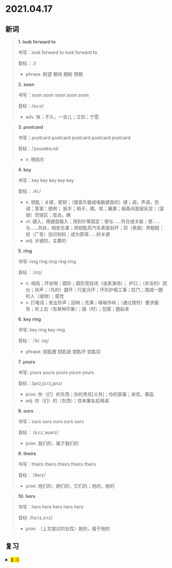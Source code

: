 # 2021.04.17

## 新词


> **1. look forward to**
>
> 书写：look forward to look forward to
>
> 音标： //
>
> - phrase. 盼望 期待 期盼 预期



> **2. soon**
>
> 书写：soon soon soon soon soon
>
> 音标：/suːn/
>
> - adv. 快；不久，一会儿；立刻；宁愿



> **3. postcard**
>
> 书写：postcard postcard postcard postcard postcard
>
> 音标：/ˈpoʊstkɑːrd/
>
> - n. 明信片



> **4. key**
>
> 书写：key key key key key
>
> 音标： /kiː/
>
> - n. 钥匙；关键，密钥；（键盘乐器或电脑键盘的）键；调，声调，色调；答案；图例； 扳手；销子，楔，栓；翼果；板条间首层灰泥；（篮球）罚球区；低岛，礁
> - vt. 键入，用键盘输入；用别针等固定；使与……符合或关联；使……与……共处，相安无事；用钥匙将汽车表面划坏；将（表面）弄粗糙；给（广告）加识别码；成为获得……的关键
> - adj. 关键的，主要的




> **5. ring**
>
> 书写: ring ring ring ring ring
>
> 音标： /rɪŋ/
>
> - n. 戒指；环状物；圆形；圆形竞技场（或表演场）； 炉口；（非法的）团伙；铃声；（鸟的）腿环；行星光环；环形护城工事；肛门；围成一圈的人（或物）；感觉
> - v. 打电话；发出铃声；回响；充满；嗡嗡作响；（通过按铃）要求服务；听上去（有某种印象）；报（时）；包围；圈起来




> **6. key ring**
>
> 书写: key ring key ring
>
> 音标： /ˈkiː rɪŋ/
>
> - phrase. 钥匙圈 钥匙链 钥匙环 钥匙扣


> **7. yours**
>
> 书写: yours yours yours yours yours 
>
> 音标：/jərz,jɔːrz,jʊrz/
>
> - pron. 你（们）的东西；你的责任[义务]；你的家属；来信，尊函
> - adj. 你（们）的（东西）；信末署名前用语



> **8. ours**
>
> 书写：ours ours ours ours ours
>
> 音标： /ɑːrz,ˈaʊərz/
>
> - pron. 我们的，属于我们的



> **9. theirs**
>
> 书写：theirs theirs theirs theirs theirs
>
> 音标： /ðerz/
> 
> - pron. 他们的，她们的，它们的；他的，她的



> **10. hers**
> 
> 书写：hers hers hers hers hers
>
> 音标:  /hɜːrz,ɜːrz/
>
> - pron. （上文提过的女性）她的，属于她的



## 复习

<details> 
  <summary><mark><font color=darkred>复习</font></mark></summary>
  <br/>centre centre 中心的；中央的；
  <br/>local local 本地；当地；地方的；当地的；本地人；当地人；
  <br/>noon noon 中午；正午；全盛期；
  <br/>pumpkin pumpkin 南瓜
  <br/>opera opera 歌剧；歌剧院；歌剧艺术；歌剧剧本；
  <br/>famous famous 著名的；有名的；
  <br/>underground underground 在地下；地下组织；隐蔽的；不公开的；
  <br/>UK UK 英国；联合王国；
  <br/>have lessons 上课；
  <br/>seem seem 似乎；看来；好像；
  <br/>living room 客厅；起居室；
  <br/>lemon lemon 柠檬；浅黄色的；柠檬色的；
  <br/>lie lie 撒谎；躺；平卧；位于；存在；在于；谎言；假象；
  <br/>fire fire 开火；火力；射击；点火；火灾；
  <br/>pork pork 猪肉；
  <br/>air air 空气；大气；空中；天空；播出；播送；
  <br/>London London 伦敦；
  <br/>smooth smooth 光滑的；平坦的；平稳的；均匀的；细腻的；流畅的；顺利的；
  <br/>keep fit 保持健康；
  <br/>come true 成为事实；实现；
  <br/>jogging jogging 慢跑；
  <br/>fresh fresh 最新的；最近的；新鲜的；新产的；刚；
  <br/>fridge fridge 冰箱；
  <br/>some day 某一天；总有一天；
  <br/>Japan Japan 日本；
  <br/>western western 西方的；西方人；
  <br/>price price 价格；代价；定价；
  <br/>paint paint 涂料；颜料；油漆；画...；涂...；
  <br/>theatre theatre 戏院；剧场；露天剧场；
  <br/>forward forward 向前的；前进的；提前；进展；未来的；

</details>  

